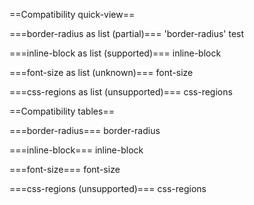 ==Compatibility quick-view==

===border-radius as list (partial)===
<compatability topic="css" type="property" feature="border-radius" format="list">'border-radius' test</compatability>

===inline-block as list (supported)===
<compatability topic="css" type="property" feature="inline-block" format="list">inline-block</compatability>

===font-size as list (unknown)===
<compatability topic="css" type="property" feature="font-size" format="list">font-size</compatability>

===css-regions as list (unsupported)===
<compatability topic="css" type="property" feature="css-regions" format="list">css-regions</compatability>

==Compatibility tables==

===border-radius===
<compatability topic="css" type="property" feature="border-radius">border-radius</compatability>

===inline-block===
<compatability topic="css" type="property" feature="inline-block">inline-block</compatability>

===font-size===
<compatability topic="css" type="property" feature="font-size">font-size</compatability>

===css-regions (unsupported)===
<compatability topic="css" type="property" feature="css-regions">css-regions</compatability>